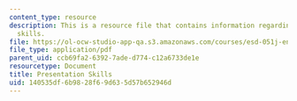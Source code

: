 ```yaml
---
content_type: resource
description: This is a resource file that contains information regarding presentation
  skills.
file: https://ol-ocw-studio-app-qa.s3.amazonaws.com/courses/esd-051j-engineering-innovation-and-design-fall-2012/140535df6b9828f69d635d57b652946d_MITESD_051JF12_Lec14_1.pdf
file_type: application/pdf
parent_uid: ccb69fa2-6392-7ade-d774-c12a6733de1e
resourcetype: Document
title: Presentation Skills
uid: 140535df-6b98-28f6-9d63-5d57b652946d
---
```

